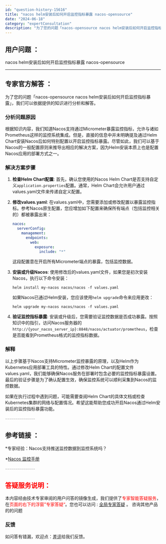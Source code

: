```yaml
---
id: "question-history-15616"
title: "nacos helm安装后如何开启监控指标暴露 nacos-opensource"
date: "2024-06-18"
category: "expertConsultation"
description: "为了您的问题「nacos-opensource nacos helm安装后如何开启监控指标暴露」，我们可以依据提供的知识进行分析和解答。### 分析问题原因根据知识内容，我们知道Nacos支持通过Micrometer暴露监控指标，允许与诸如Prometheus这样的监控系统集成。但是，直接的信息中并"
---
```


## 用户问题 ： 
 nacos helm安装后如何开启监控指标暴露 nacos-opensource 

---------------
## 专家官方解答 ：

为了您的问题「nacos-opensource nacos helm安装后如何开启监控指标暴露」，我们可以依据提供的知识进行分析和解答。

### 分析问题原因

根据知识内容，我们知道Nacos支持通过Micrometer暴露监控指标，允许与诸如Prometheus这样的监控系统集成。但是，直接的信息中并未明确提及通过Helm Chart安装Nacos后如何特别配置以开启监控指标暴露。尽管如此，我们可以基于Nacos的一般配置原则来推导出相应的解决方案，因为Helm安装本质上也是配置Nacos应用的部署方式之一。

### 解决方案步骤

1. **检查Helm Chart配置**: 首先，确认您使用的Nacos Helm Chart是否支持自定义`application.properties`配置。通常，Helm Chart会允许用户通过values.yaml文件来传递自定义配置。

2. **修改values.yaml**: 在values.yaml中，您需要添加或修改配置以暴露监控指标。参考Nacos原生配置，您应增加如下配置来确保所有端点（包括监控相关的）都被暴露出来：
   ```yaml
   nacos:
     serverConfig:
       management:
         endpoints:
           web:
             exposure:
               include: "*"
   ```
   这段配置意在开启所有Micrometer端点的暴露，包括监控数据。

3. **安装或升级Nacos**: 使用修改后的values.yaml文件，如果您是初次安装Nacos，执行以下命令安装：
   ```shell
   helm install my-nacos nacos/nacos -f values.yaml
   ```
   如果Nacos已通过Helm安装，您应该使用`helm upgrade`命令来应用更改：
   ```shell
   helm upgrade my-nacos nacos/nacos -f values.yaml
   ```

4. **验证监控指标暴露**: 安装或升级后，您需要验证监控数据是否成功暴露。按照知识中的指引，访问Nacos服务器的`http://{your_nacos_server_ip}:8848/nacos/actuator/prometheus`，检查是否能看到Prometheus格式的监控指标数据。

### 解释

以上步骤基于Nacos支持Micrometer监控暴露的原理，以及Helm作为Kubernetes应用部署工具的特性。通过修改Helm Chart的配置文件values.yaml，我们能够确保Nacos服务在部署时包含必要的监控指标暴露设置。最后的验证步骤是为了确认配置生效，确保监控系统可以顺利采集到Nacos的监控数据。

如果在执行过程中遇到问题，可能需要查阅Helm Chart的具体文档或检查Kubernetes集群的网络与配置情况。希望这能帮助您成功开启Nacos通过Helm安装后的监控指标暴露功能。


<font color="#949494">---------------</font> 


## 参考链接 ：

*专家经验：Nacos支持推送监控数据到监控系统吗？ 
 
 *[Nacos 监控手册](https://nacos.io/docs/latest/guide/admin/monitor-guide)


 <font color="#949494">---------------</font> 
 


## <font color="#FF0000">答疑服务说明：</font> 

本内容经由技术专家审阅的用户问答的镜像生成，我们提供了<font color="#FF0000">专家智能答疑服务</font>，在<font color="#FF0000">页面的右下的浮窗”专家答疑“</font>。您也可以访问 : [全局专家答疑](https://opensource.alibaba.com/chatBot) 。 咨询其他产品的的问题

### 反馈
如问答有错漏，欢迎点：[差评](https://ai.nacos.io/user/feedbackByEnhancerGradePOJOID?enhancerGradePOJOId=15675)给我们反馈。
